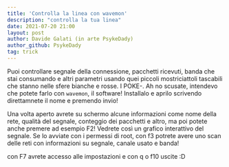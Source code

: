 ```yaml
---
title: 'Controlla la linea con wavemon'
description: "controlla la tua linea"
date: 2021-07-20 21:00
layout: post
author: Davide Galati (in arte PsykeDady)
author_github: PsykeDady
tag: trick
---
```



Puoi controllare segnale della connessione, pacchetti ricevuti, banda che stai consumando e altri parametri usando quei piccoli mostriciattoli tascabili che stanno nelle sfere bianche e rosse. I POKE-. 
Ah no scusate, intendevo che potete farlo con `wavemon`, il software!
Installalo e aprilo scrivendo direttamnete il nome e premendo invio! 

Una volta aperto avrete su schermo alcune informazioni come nome della rete, qualità del segnale, conteggio dei pacchetti e altro, ma poi potete anche premere ad esempio F2! Vedrete così un grafico interattivo del segnale. 
Se lo avviate con i permessi di root, con f3 potrete avere uno scan delle reti con informazioni su segnale, canale usato e banda! 

con F7 avrete accesso alle impostazioni e con q o f10 uscite :D 

